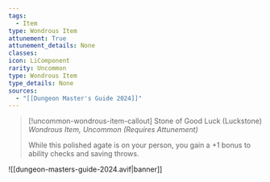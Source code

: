 ```yaml
---
tags:
  - Item
type: Wondrous Item
attunement: True
attunement_details: None
classes:
icon: LiComponent
rarity: Uncommon
type: Wondrous Item
type_details: None
sources: 
  - "[[Dungeon Master's Guide 2024]]"
---
```

>[!uncommon-wondrous-item-callout] Stone of Good Luck (Luckstone)
>_Wondrous Item, Uncommon (Requires Attunement)_
>
>While this polished agate is on your person, you gain a +1 bonus to ability checks and saving throws.
>


![[dungeon-masters-guide-2024.avif|banner]]